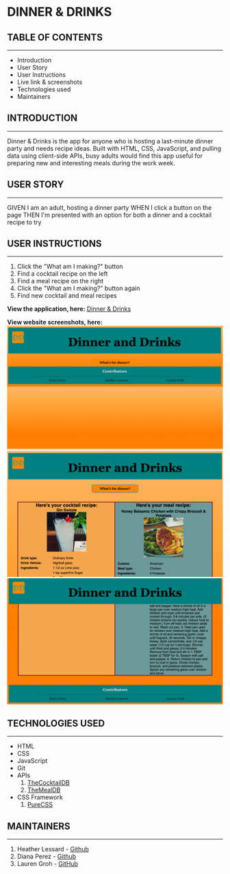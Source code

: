 # DINNER & DRINKS


## TABLE OF CONTENTS
--------------------

* Introduction
* User Story
* User Instructions
* Live link & screenshots
* Technologies used
* Maintainers


## INTRODUCTION
---------------

Dinner & Drinks is the app for anyone who is hosting a last-minute dinner party and needs recipe ideas. Built with HTML, CSS, JavaScript, and pulling data using client-side APIs, busy adults would find this app useful for preparing new and interesting meals during the work week.

## USER STORY
---------------

GIVEN I am an adult, hosting a dinner party
WHEN I click a button on the page
THEN I'm presented with an option for both a dinner and a cocktail recipe to try

## USER INSTRUCTIONS
--------------------

1. Click the "What am I making?" button
2. Find a cocktail recipe on the left
3. Find a meal recipe on the right
4. Click the "What am I making?" button again
5. Find new cocktail and meal recipes

**View the application, here:** [Dinner & Drinks](https://grohtech.github.io/dinner-and-drinks/ "Dinner & Drinks")

**View website screenshots, here:**  
![Dinner & Drinks - 1](./assets/images/dinner-and-drinks-1.png "Dinner & Drinks - 1")
![Dinner & Drinks - 2](./assets/images/dinner-and-drinks-2.png "Dinner & Drinks - 2") 
![Dinner & Drinks - 3](./assets/images/dinner-and-drinks-3.png "Dinner & Drinks - 3") 



## TECHNOLOGIES USED
--------------------

* HTML
* CSS
* JavaScript
* Git
* APIs
    1. [TheCocktailDB](https://www.thecocktaildb.com/api.php "TheCocktailDB")
    2. [TheMealDB](https://www.themealdb.com/api.php "TheMealDB")
* CSS Framework
    1. [PureCSS](https://purecss.io/layouts/ "PureCSS")


## MAINTAINERS
--------------

1. Heather Lessard - [Github](https://github.com/Hmlessard "Github Profile")
2. Diana Perez - [Github](https://github.com/Perez-outlook "Github Profile")
1. Lauren Groh - [GitHub](https://github.com/GrohTech "GitHub Profile")
